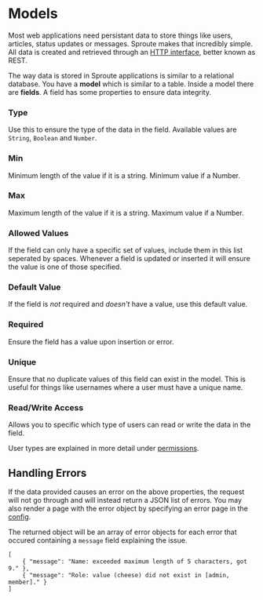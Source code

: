 # Models

Most web applications need persistant data to store things like users, articles, status updates or messages. Sproute makes that incredibly simple. All data is created and retrieved through an [HTTP interface](/docs/rest), better known as REST.

The way data is stored in Sproute applications is similar to a relational database. You have a **model** which is similar to a table. Inside a model there are **fields**. A field has some properties to ensure data integrity.

### Type

Use this to ensure the type of the data in the field. Available values are `String`, `Boolean` and `Number`.

### Min

Minimum length of the value if it is a string. Minimum value if a Number.

### Max

Maximum length of the value if it is a string. Maximum value if a Number.

### Allowed Values

If the field can only have a specific set of values, include them in this list seperated by spaces. Whenever a field is updated or inserted it will ensure the value is one of those specified.

### Default Value

If the field is *not* required and *doesn't* have a value, use this default value.

### Required

Ensure the field has a value upon insertion or error.

### Unique

Ensure that no duplicate values of this field can exist in the model. This is useful for things like usernames where a user must have a unique name.

### Read/Write Access

Allows you to specific which type of users can read or write the data in the field.

User types are explained in more detail under [permissions](/docs/permissions).

## Handling Errors

If the data provided causes an error on the above properties, the request will not go through and will instead return a JSON list of errors. You may also render a page with the error object by specifying an error page in the [config](/docs/config#error-view).

The returned object will be an array of error objects for each error that occured containing a `message` field explaining the issue.

~~~
[
	{ "message": "Name: exceeded maximum length of 5 characters, got 9." },
	{ "message": "Role: value (cheese) did not exist in [admin, member]." }
]
~~~